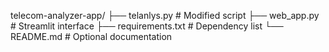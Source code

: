telecom-analyzer-app/
├── telanlys.py  # Modified script
├── web_app.py           # Streamlit interface
├── requirements.txt     # Dependency list
└── README.md            # Optional documentation
